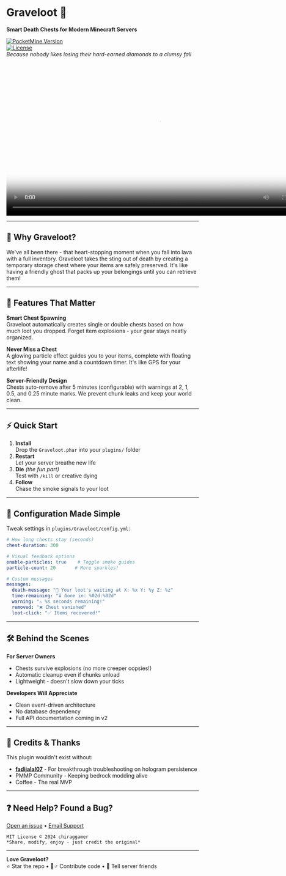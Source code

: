
# Graveloot 🌟  
**Smart Death Chests for Modern Minecraft Servers**

[![PocketMine Version](https://img.shields.io/badge/PocketMine-5.0.0+-orange.svg)](https://pmmp.io)  
[![License](https://img.shields.io/badge/License-MIT-blue.svg)](LICENSE)  
*Because nobody likes losing their hard-earned diamonds to a clumsy fall*

<div align="center">
  <video src="graveloot-demo.mp4" width="800" poster="thumbnail.jpg" controls></video>
</div>

---

## 🧠 Why Graveloot?
We've all been there - that heart-stopping moment when you fall into lava with a full inventory. Graveloot takes the sting out of death by creating a temporary storage chest where your items are safely preserved. It's like having a friendly ghost that packs up your belongings until you can retrieve them!

---

## 🚀 Features That Matter
**Smart Chest Spawning**  
Graveloot automatically creates single or double chests based on how much loot you dropped. Forget item explosions - your gear stays neatly organized.

**Never Miss a Chest**  
A glowing particle effect guides you to your items, complete with floating text showing your name and a countdown timer. It's like GPS for your afterlife!

**Server-Friendly Design**  
Chests auto-remove after 5 minutes (configurable) with warnings at 2, 1, 0.5, and 0.25 minute marks. We prevent chunk leaks and keep your world clean.

---

## ⚡ Quick Start
1. **Install**  
   Drop the `Graveloot.phar` into your `plugins/` folder
2. **Restart**  
   Let your server breathe new life
3. **Die** *(the fun part)*  
   Test with `/kill` or creative dying
4. **Follow**  
   Chase the smoke signals to your loot

---

## 🔧 Configuration Made Simple
Tweak settings in `plugins/Graveloot/config.yml`:

```yaml
# How long chests stay (seconds)
chest-duration: 300

# Visual feedback options
enable-particles: true    # Toggle smoke guides
particle-count: 20       # More sparkles!

# Custom messages
messages:
  death-message: "🔔 Your loot's waiting at X: %x Y: %y Z: %z"
  time-remaining: "⏳ Gone in: %02d:%02d"
  warning: "⚠️ %s seconds remaining!"
  removed: "❌ Chest vanished"
  loot-click: "✅ Items recovered!"
```

---

## 🛠️ Behind the Scenes
**For Server Owners**  
- Chests survive explosions (no more creeper oopsies!)
- Automatic cleanup even if chunks unload
- Lightweight - doesn't slow down your ticks

**Developers Will Appreciate**  
- Clean event-driven architecture
- No database dependency
- Full API documentation coming in v2

---

## 🤝 Credits & Thanks
This plugin wouldn't exist without:  
- **[fadijalal07](https://github.com/fadijalal07)** - For breakthrough troubleshooting on hologram persistence  
- PMMP Community - Keeping bedrock modding alive  
- Coffee - The real MVP

---

## ❓ Need Help? Found a Bug?
[Open an issue](https://github.com/chirag-gamer/GraveLoot/issues) • [Email Support](mailto:your@email.com)

```text
MIT License © 2024 chiraggamer
*Share, modify, enjoy - just credit the original*
```

---

**Love Graveloot?**  
⭐ Star the repo • 👷♂️ Contribute code • 📣 Tell server friends
```

